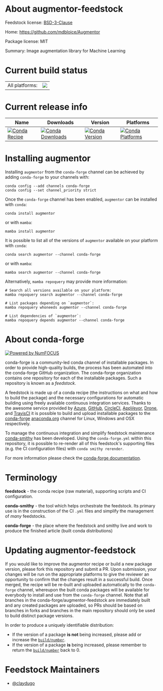 About augmentor-feedstock
=========================

Feedstock license: [BSD-3-Clause](https://github.com/conda-forge/augmentor-feedstock/blob/main/LICENSE.txt)

Home: https://github.com/mdbloice/Augmentor

Package license: MIT

Summary: Image augmentation library for Machine Learning

Current build status
====================


<table><tr><td>All platforms:</td>
    <td>
      <a href="https://dev.azure.com/conda-forge/feedstock-builds/_build/latest?definitionId=20624&branchName=main">
        <img src="https://dev.azure.com/conda-forge/feedstock-builds/_apis/build/status/augmentor-feedstock?branchName=main">
      </a>
    </td>
  </tr>
</table>

Current release info
====================

| Name | Downloads | Version | Platforms |
| --- | --- | --- | --- |
| [![Conda Recipe](https://img.shields.io/badge/recipe-augmentor-green.svg)](https://anaconda.org/conda-forge/augmentor) | [![Conda Downloads](https://img.shields.io/conda/dn/conda-forge/augmentor.svg)](https://anaconda.org/conda-forge/augmentor) | [![Conda Version](https://img.shields.io/conda/vn/conda-forge/augmentor.svg)](https://anaconda.org/conda-forge/augmentor) | [![Conda Platforms](https://img.shields.io/conda/pn/conda-forge/augmentor.svg)](https://anaconda.org/conda-forge/augmentor) |

Installing augmentor
====================

Installing `augmentor` from the `conda-forge` channel can be achieved by adding `conda-forge` to your channels with:

```
conda config --add channels conda-forge
conda config --set channel_priority strict
```

Once the `conda-forge` channel has been enabled, `augmentor` can be installed with `conda`:

```
conda install augmentor
```

or with `mamba`:

```
mamba install augmentor
```

It is possible to list all of the versions of `augmentor` available on your platform with `conda`:

```
conda search augmentor --channel conda-forge
```

or with `mamba`:

```
mamba search augmentor --channel conda-forge
```

Alternatively, `mamba repoquery` may provide more information:

```
# Search all versions available on your platform:
mamba repoquery search augmentor --channel conda-forge

# List packages depending on `augmentor`:
mamba repoquery whoneeds augmentor --channel conda-forge

# List dependencies of `augmentor`:
mamba repoquery depends augmentor --channel conda-forge
```


About conda-forge
=================

[![Powered by
NumFOCUS](https://img.shields.io/badge/powered%20by-NumFOCUS-orange.svg?style=flat&colorA=E1523D&colorB=007D8A)](https://numfocus.org)

conda-forge is a community-led conda channel of installable packages.
In order to provide high-quality builds, the process has been automated into the
conda-forge GitHub organization. The conda-forge organization contains one repository
for each of the installable packages. Such a repository is known as a *feedstock*.

A feedstock is made up of a conda recipe (the instructions on what and how to build
the package) and the necessary configurations for automatic building using freely
available continuous integration services. Thanks to the awesome service provided by
[Azure](https://azure.microsoft.com/en-us/services/devops/), [GitHub](https://github.com/),
[CircleCI](https://circleci.com/), [AppVeyor](https://www.appveyor.com/),
[Drone](https://cloud.drone.io/welcome), and [TravisCI](https://travis-ci.com/)
it is possible to build and upload installable packages to the
[conda-forge](https://anaconda.org/conda-forge) [anaconda.org](https://anaconda.org/)
channel for Linux, Windows and OSX respectively.

To manage the continuous integration and simplify feedstock maintenance
[conda-smithy](https://github.com/conda-forge/conda-smithy) has been developed.
Using the ``conda-forge.yml`` within this repository, it is possible to re-render all of
this feedstock's supporting files (e.g. the CI configuration files) with ``conda smithy rerender``.

For more information please check the [conda-forge documentation](https://conda-forge.org/docs/).

Terminology
===========

**feedstock** - the conda recipe (raw material), supporting scripts and CI configuration.

**conda-smithy** - the tool which helps orchestrate the feedstock.
                   Its primary use is in the construction of the CI ``.yml`` files
                   and simplify the management of *many* feedstocks.

**conda-forge** - the place where the feedstock and smithy live and work to
                  produce the finished article (built conda distributions)


Updating augmentor-feedstock
============================

If you would like to improve the augmentor recipe or build a new
package version, please fork this repository and submit a PR. Upon submission,
your changes will be run on the appropriate platforms to give the reviewer an
opportunity to confirm that the changes result in a successful build. Once
merged, the recipe will be re-built and uploaded automatically to the
`conda-forge` channel, whereupon the built conda packages will be available for
everybody to install and use from the `conda-forge` channel.
Note that all branches in the conda-forge/augmentor-feedstock are
immediately built and any created packages are uploaded, so PRs should be based
on branches in forks and branches in the main repository should only be used to
build distinct package versions.

In order to produce a uniquely identifiable distribution:
 * If the version of a package **is not** being increased, please add or increase
   the [``build/number``](https://docs.conda.io/projects/conda-build/en/latest/resources/define-metadata.html#build-number-and-string).
 * If the version of a package **is** being increased, please remember to return
   the [``build/number``](https://docs.conda.io/projects/conda-build/en/latest/resources/define-metadata.html#build-number-and-string)
   back to 0.

Feedstock Maintainers
=====================

* [@claydugo](https://github.com/claydugo/)

